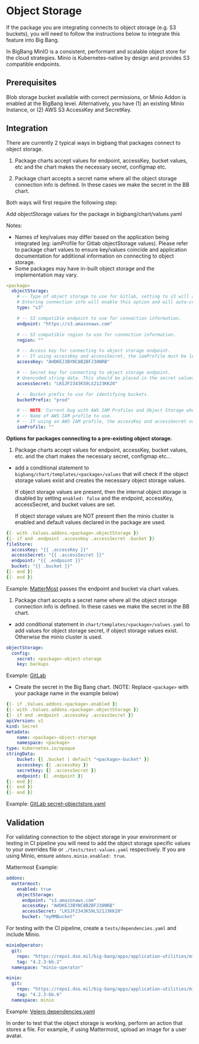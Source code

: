 # Object Storage

If the package you are integrating connects to object storage (e.g. S3 buckets), you will need to follow the instructions below to integrate this feature into Big Bang.

In BigBang MinIO is a consistent, performant and scalable object store for the cloud strategies. Minio is Kubernetes-native by design and provides S3 compatible endpoints.

## Prerequisites

Blob storage bucket available with correct permissions, or Minio Addon is enabled at the BigBang level. Alternatively, you have (1) an existing Minio Instance, or (2) AWS S3 AccessKey and SecretKey.

## Integration

There are currently 2 typical ways in bigbang that packages connect to object storage.

1. Package charts accept values for endpoint, accessKey, bucket values, etc and the chart makes the necessary secret, configmap etc.

2. Package chart accepts a secret name where all the object storage connection info is defined. In these cases we make the secret in the BB chart.

Both ways will first require the following step:

Add objectStorage values for the package in bigbang/chart/values.yaml

  Notes:

- Names of key/values may differ based on the application being integrated (eg: iamProfile for Gitlab objectStorage values). Please refer to package chart values to ensure key/values coincide and application documentation for additional information on connecting to object storage.
- Some packages may have in-built object storage and the implementation may vary.

```yaml
<package>
  objectStorage:
    # -- Type of object storage to use for Gitlab, setting to s3 will assume an external, pre-existing object storage is to be used.
    # Entering connection info will enable this option and will auto-create any required secrets
    type: "s3" 

    # -- S3 compatible endpoint to use for connection information.
    endpoint: "https://s3.amazonaws.com"

    # -- S3 compatible region to use for connection information.
    region: ""

    # -- Access key for connecting to object storage endpoint.
    # -- If using accessKey and accessSecret, the iamProfile must be left as an empty string: ""
    accessKey: "AHDKEJ3BYNC8B2BFJ38NRB"

    # -- Secret key for connecting to object storage endpoint.
    # Unencoded string data. This should be placed in the secret values and then encrypted
    accessSecret: "LKSJF2343KS9LS21J3KK20"

    # -- Bucket prefix to use for identifying buckets.
    bucketPrefix: "prod"

    # -- NOTE: Current bug with AWS IAM Profiles and Object Storage where only artifacts are stored. Fixed in Gitlab 14.5
    # -- Name of AWS IAM profile to use.
    # -- If using an AWS IAM profile, the accessKey and accessSecret values must be left as empty strings eg: ""
    iamProfile: ""
```

**Options for packages connecting to a pre-existing object storage.**

1. Package charts accept values for endpoint, accessKey, bucket values, etc. and the chart makes the necessary secret, configmap etc...

- add a conditional statement to `bigbang/chart/templates/<package>/values` that will check if the object storage values exist and creates the necessary object storage values.

  If object storage values are present, then the internal object storage is disabled by setting `enabled: false` and the endpoint, accessKey, accessSecret, and bucket values are set.

  If object storage values are NOT present then the minio cluster is enabled and default values declared in the package are used.

```yaml
{{- with .Values.addons.<package>.objectStorage }}
{{- if and .endpoint .accessKey .accessSecret .bucket }}
fileStore:
  accessKey: "{{ .accessKey }}"
  accessSecret: "{{ .accessSecret }}"
  endpoint: "{{ .endpoint }}"
  bucket: "{{ .bucket }}"
{{- end }}
{{- end }}
```

Example: [MatterMost](https://repo1.dso.mil/big-bang/bigbang/-/blob/master/chart/templates/mattermost/mattermost/values.yaml#L66-68) passes the endpoint and bucket via chart values.

1. Package chart accepts a secret name where all the object storage connection info is defined. In these cases we make the secret in the BB chart.

- add conditional statement in `chart/templates/<package>/values.yaml` to add values for object storage secret, if object storage values exist. Otherwise the minio cluster is used.

```yaml
objectStorage:
  config:
    secret: <package>-object-storage
    key: backups
```

Example: [GitLab](https://repo1.dso.mil/big-bang/bigbang/-/blob/master/chart/templates/gitlab/values.yaml#L54-57)

- Create the secret in the Big Bang chart. (NOTE: Replace `<package>` with your package name in the example below)

```yaml
{{- if .Values.addons.<package>.enabled }}
{{- with .Values.addons.<package>.objectStorage }}
{{- if and .endpoint .accessKey .accessSecret }}
apiVersion: v1
kind: Secret
metadata:
    name: <package>-object-storage
    namespace: <package>
type: kubernetes.io/opaque
stringData:
    bucket: {{ .bucket | default "<package>-bucket" }}
    accesskey: {{ .accessKey }}
    secretkey: {{ .accessSecret }}
    endpoint: {{ .endpoint }}
{{- end }}
{{- end }}
{{- end }}
```

Example: [GitLab secret-objectstore.yaml](https://repo1.dso.mil/big-bang/bigbang/-/blob/master/chart/templates/gitlab/secret-objectstore.yaml)

## Validation

For validating connection to the object storage in your environment or testing in CI pipeline you will need to add the object storage specific values to your overrides file or `./tests/test-values.yaml` respectively. If you are using Minio, ensure `addons.minio.enabled: true`.

Mattermost Example:

```yaml
addons:
  mattermost:
    enabled: true
    objectStorage:
      endpoint: "s3.amazonaws.com"
      accessKey: "AHDKEJ3BYNC8B2BFJ38NRB"
      accessSecret: "LKSJF2343KS9LS21J3KK20"
      bucket: "myMMBucket"
```

For testing with the CI pipeline, create a `tests/dependencies.yaml` and include Minio.

```yaml
minioOperator:
  git:
    repo: "https://repo1.dso.mil/big-bang/apps/application-utilities/minio-operator.git"
    tag: "4.2.3-bb.2"
  namespace: "minio-operator"

minio:
  git:
    repo: "https://repo1.dso.mil/big-bang/apps/application-utilities/minio.git"
    tag: "4.2.3-bb.6"
  namespace: minio
```

Example: [Velero dependencies.yaml](https://repo1.dso.mil/big-bang/apps/cluster-utilities/velero/-/blob/main/tests/dependencies.yaml)

In order to test that the object storage is working, perform an action that stores a file. For example, if using Mattermost, upload an image for a user avatar.
